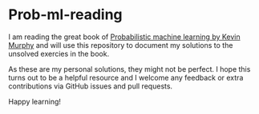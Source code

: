 # Prob-ml-reading
I am reading the great book of [Probabilistic machine learning by Kevin Murphy](https://probml.github.io/pml-book/book1.html) and will use this repository to document my solutions to the unsolved exercies in the book. 

As these are my personal solutions, they might not be perfect. I hope this turns out to be a helpful resource and I welcome any feedback or extra contributions via GitHub issues and pull requests.

Happy learning!


